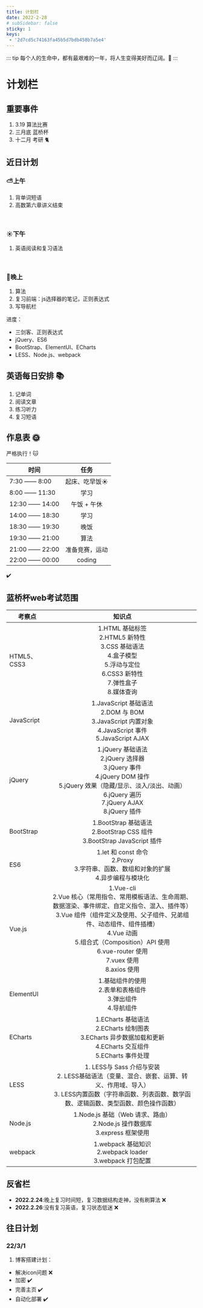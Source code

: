 ```yaml
---
title: 计划栏
date: 2022-2-28
# subSidebar: false
sticky: 1
keys:
 - '2d7cd5c74163fa45b5d7bdb458b7a5e4'
---
```


::: tip
每个人的生命中，都有最艰难的一年，将人生变得美好而辽阔。:cherry_blossom:
:::

<!-- more -->

# 计划栏


## 重要事件

1. 3.19 算法比赛
2. 三月底 蓝桥杯
3. 十二月 考研 :cat2:

## 近日计划


### :partly_sunny:上午
1. 背单词短语
2. 高数第六章讲义结束


<br>

### :sunny:下午
1. 英语阅读和复习语法

<br>

### :crescent_moon:晚上
1. 算法
2. 复习前端：js选择器的笔记，正则表达式
3. 写导航栏


进度：
 - 三剑客、正则表达式
 - jQuery、ES6
 - BootStrap、ElementUI、ECharts
 - LESS、Node.js、webpack

## 英语每日安排 :books:
1. 记单词   
2. 阅读文章
3. 练习听力
4. 复习短语

## 作息表 :sun_with_face:
严格执行！:cat:

| 时间            | 任务                    |
| --------------- |:-------------------:    |
| 7:30 —— 8:00    | 起床、吃早饭:sunny:     |
| 8:00 —— 11:30   | 学习                    |
| 12:30 —— 14:00  | 午饭 + 午休             |
| 14:00 —— 18:30  | 学习                    |
| 18:30 —— 19:30  | 晚饭                    |
| 19:30 —— 21:00  | 算法                    |
| 21:00 —— 22:00  | 准备竞赛，运动          |
| 22:00 —— 00:00  | coding                  |


:heavy_check_mark:


## 蓝桥杯web考试范围

| 考察点            | 知识点                    |
| --------------- |:-------------------:    |
| HTML5、CSS3    |  1.HTML 基础标签 <br> 2.HTML5 新特性  <br>  3.CSS 基础语法 <br> 4.盒子模型 <br> 5.浮动与定位 <br> 6.CSS3 新特性 <br> 7.弹性盒子 <br> 8.媒体查询|
| JavaScript   | 1.JavaScript 基础语法 <br> 2.DOM 与 BOM  <br> 3.JavaScript 内置对象 <br> 4.JavaScript 事件 <br> 5.JavaScript AJAX           |
| jQuery  | 1.jQuery 基础语法  <br> 2.jQuery 选择器  <br> 3.jQuery 事件 <br> 4.jQuery DOM 操作 <br>  5.jQuery 效果（隐藏/显示、淡入/淡出、动画）<br> 6.jQuery 遍历 <br>  7.jQuery AJAX  <br>  8.jQuery 插件 |
| BootStrap  | 1.BootStrap 基础语法  <br>  2.BootStrap CSS 组件   <br>  3.BootStrap JavaScript 插件           |
| ES6  | 1.let 和 const 命令 <br> 2.Proxy  <br>  3.字符串、函数、数组和对象的扩展  <br> 4.异步编程与模块化           |
| Vue.js  | 1.Vue-cli  <br> 2.Vue 核心（常用指令、常用模板语法、生命周期、数据渲染、事件绑定、自定义指令、混入、插件等）<br>  3.Vue 组件（组件定义及使用、父子组件、兄弟组件、动态组件、组件插槽）<br>  4.Vue 动画  <br>  5.组合式（Composition）API 使用 <br>  6.vue-router 使用  <br> 7.vuex 使用 <br> 8.axios 使用|
| ElementUI  | 1.基础组件的使用  <br>  2.表单和表格组件  <br>  3.弹出组件 <br>  4.导航组件  |
| ECharts  | 1.ECharts 基础语法 <br> 2.ECharts 绘制图表  <br> 3.ECharts 异步数据加载和更新 <br> 4.ECharts 交互组件 <br> 5.ECharts 事件处理|
| LESS  | 1. LESS与 Sass 介绍与安装 <br> 2. LESS基础语法（变量、混合、嵌套、运算、转义、作用域、导入）<br> 3. LESS内置函数（字符串函数、列表函数、数学函数、逻辑函数、类型函数、颜色操作函数）|
| Node.js  | 1.Node.js 基础（Web 请求、路由）  <br>  2.Node.js 操作数据库  <br>  3.express 框架使用|
| webpack  | 1.webpack 基础知识  <br>  2.webpack loader  <br>  3.webpack 打包配置|

## 反省栏

- **2022.2.24**:晚上复习时间短，复习数据结构走神，没有刷算法 :x:
- **2022.2.26**:没有复习英语，复习状态低迷 :x:


## 往日计划

### 22/3/1
1. 博客搭建计划：
  - 解决icon问题  :x:
  - 加密  :heavy_check_mark:
  - 完善主页  :heavy_check_mark:
  - 自动化部署  :heavy_check_mark:


